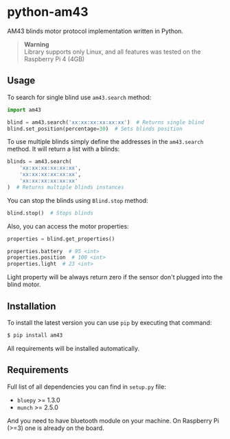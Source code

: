 # python-am43

AM43 blinds motor protocol implementation written in Python.

> **Warning**  
> Library supports only Linux, and all features was tested on the Raspberry Pi 4 (4GB)

## Usage

To search for single blind use `am43.search` method:

```python
import am43

blind = am43.search('xx:xx:xx:xx:xx:xx')  # Returns single blind
blind.set_position(percentage=30)  # Sets blinds position
```

To use multiple blinds simply define the addresses in the `am43.search` method. It will return a list with a blinds:

```python
blinds = am43.search(
    'xx:xx:xx:xx:xx:xx',
    'xx:xx:xx:xx:xx:xx',
    'xx:xx:xx:xx:xx:xx'
)  # Returns multiple blinds instances
```

You can stop the blinds using `Blind.stop` method:

```python
blind.stop()  # Stops blinds
```

Also, you can access the motor properties:

```python
properties = blind.get_properties()

properties.battery  # 95 <int>
properties.position  # 100 <int>
properties.light  # 23 <int>
```

Light property will be always return zero if the sensor don't plugged into the blind motor.

## Installation

To install the latest version you can use `pip` by executing that command:

```bash
$ pip install am43
```

All requirements will be installed automatically.

## Requirements

Full list of all dependencies you can find in `setup.py` file:

- `bluepy` >= 1.3.0
- `munch` >= 2.5.0

And you need to have bluetooth module on your machine. On Raspberry Pi (>=3) one is already on the board.

